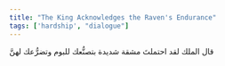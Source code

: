 ```yaml
---
title: "The King Acknowledges the Raven's Endurance"
tags: ['hardship', "dialogue"]
---
```


 قال الملك لقد احتملتَ مشقة شديدة بتصنُّعك للبوم وتضرُّعك لهنَّ
